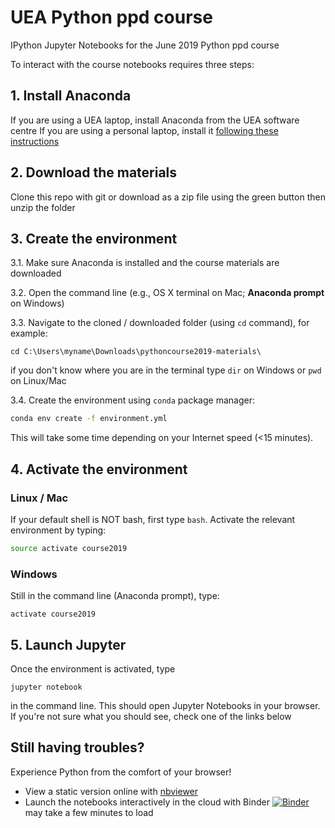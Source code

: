 # UEA Python ppd course
IPython Jupyter Notebooks for the June 2019 Python ppd course

To interact with the course notebooks requires three steps:
## 1. Install Anaconda
If you are using a UEA laptop, install Anaconda from the UEA software centre
If you are using a personal laptop, install it [following these instructions](https://docs.anaconda.com/anaconda/install/)
## 2. Download the materials
Clone this repo with git or download as a zip file using the green button then unzip the folder
## 3. Create the environment
3.1. Make sure Anaconda is installed and the course materials are downloaded

3.2. Open the command line (e.g., OS X terminal on Mac; **Anaconda prompt** on Windows)

3.3. Navigate to the cloned / downloaded folder (using `cd` command), for example:

```
cd C:\Users\myname\Downloads\pythoncourse2019-materials\
```
if you don't know where you are in the terminal type `dir` on Windows or `pwd` on Linux/Mac

3.4. Create the environment using `conda` package manager:

```bash
conda env create -f environment.yml
```
This will take some time depending on your Internet speed (<15 minutes).

## 4. Activate the environment
### Linux / Mac
If your default shell is NOT bash, first type `bash`. Activate the relevant environment by typing:
```bash
source activate course2019
```
### Windows
Still in the command line (Anaconda prompt), type:
```
activate course2019
```

## 5. Launch Jupyter
Once the environment is activated, type 
```
jupyter notebook
```
in the command line. This should open Jupyter Notebooks in your browser. If you're not sure what you should see, check one of the links below

## Still having troubles?
Experience Python from the comfort of your browser!

- View a static version online with [nbviewer](https://nbviewer.jupyter.org/github/callumrollo/ppd_python/tree/107939c27e7d847de93957f088e71c9c116c658d/)
- Launch the notebooks interactively in the cloud with Binder
[![Binder](https://mybinder.org/badge_logo.svg)](https://mybinder.org/v2/gh/callumrollo/ppd_python/107939c27e7d847de93957f088e71c9c116c658d)
 may take a few minutes to load
